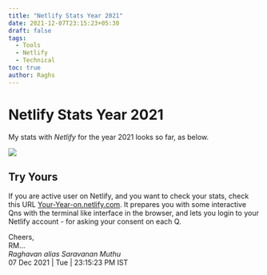 ```yaml
---
title: "Netlify Stats Year 2021"
date: 2021-12-07T23:15:23+05:30
draft: false
tags:
  - Tools
  - Netlify
  - Technical
toc: true
author: Raghs
---
```


# Netlify Stats Year 2021

My stats with *Netlify* for the year 2021 looks so far, as below. 

<!--more-->

<img src="https://raghsonline.com/netlify-related/NetlfyStats-Year2021.png" />

## Try Yours 

If you are active user on Netlify, and you want to check your stats, check this URL [Your-Year-on.netlify.com](https://your-year-on.netlify.com/). It prepares you with some interactive Qns with the terminal like interface in the browser, and lets you login to your Netlify account - for asking your consent on each Q. 

Cheers,\
RM...\
_Raghavan alias Saravanan Muthu_\
07 Dec 2021 | Tue | 23:15:23 PM IST

